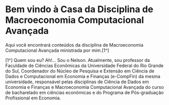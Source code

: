 # Bem vindo à Casa da Disciplina de Macroeconomia Computacional Avançada

Aqui você encontrará conteúdos da disciplina de Macroeconomia Computacional Avançada ministrada por mim.[1^]

[1^] Quem sou eu?  Ah!...  Sou o Nelson.  Atualmente, sou professor da Faculdade de Ciências Econômicas da Universidade Federal do Rio Grande do Sul, Coordenador do Núcleo de Pesquisa e Extensão em Ciência de Dados e Computacional em Economia e Finanças (e-CompFin) da mesma universidade, responsável pelas disciplinas de Ciência de Dados em Economia e Finanças e Macroeconomia Computacional Avançada do curso de bacharelado em ciências econômicas e do Programa de Pós-graduação Profissional em Economia.
